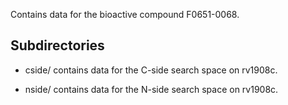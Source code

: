 Contains data for the bioactive compound F0651-0068.

## Subdirectories

- cside/ contains data for the C-side search space on rv1908c.

- nside/ contains data for the N-side search space on rv1908c.

